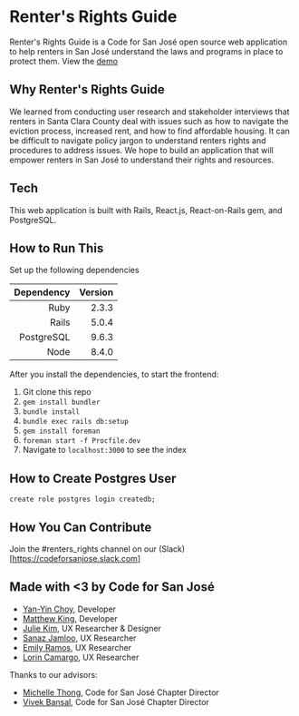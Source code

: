 # Renter's Rights Guide
Renter's Rights Guide is a Code for San José open source web application to help renters in San José understand the laws and programs in place to protect them. View the [demo](https://rentersrightsguide.org)

## Why Renter's Rights Guide
We learned from conducting user research and stakeholder interviews that renters in Santa Clara County deal with issues such as how to navigate the eviction process, increased rent, and how to find affordable housing. It can be difficult to navigate policy jargon to understand renters rights and procedures to address issues. We hope to build an application that will empower renters in San José to understand their rights and resources. 

## Tech
This web application is built with  Rails, React.js, React-on-Rails gem, and PostgreSQL.

## How to Run This

Set up the following dependencies

| Dependency      | Version       |
| --------------: |--------------:|
| Ruby            | 2.3.3         |
| Rails           | 5.0.4         |
| PostgreSQL      | 9.6.3         |
| Node            | 8.4.0         |

After you install the dependencies, to start the frontend:

1. Git clone this repo
1. ```gem install bundler```
1. ```bundle install```
1. ```bundle exec rails db:setup```
1. ```gem install foreman```
1. ```foreman start -f Procfile.dev```
1. Navigate to ```localhost:3000``` to see the index

## How to Create Postgres User
```
create role postgres login createdb;
```

## How You Can Contribute
Join the #renters_rights channel on our (Slack)[https://codeforsanjose.slack.com] 

## Made with <3 by Code for San José

* [Yan-Yin Choy](https://github.com/ychoy), Developer
* [Matthew King](https://github.com/mking), Developer
* [Julie Kim](https://github.com/jliekim), UX Researcher & Designer
* [Sanaz Jamloo](https://github.com/sanazjamloo), UX Researcher
* [Emily Ramos](https://github.com/EngineerEmily), UX Researcher
* [Lorin Camargo](https://www.linkedin.com/in/lorincamargo), UX Researcher

Thanks to our advisors:
* [Michelle Thong](https://github.com/mthong), Code for San José Chapter Director 
* [Vivek Bansal](https://github.com/3vivekb), Code for San José Chapter Director

